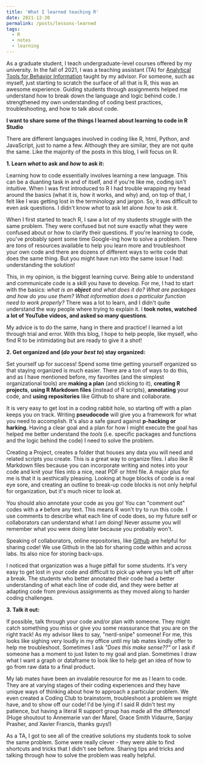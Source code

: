 ```yaml
---
title: 'What I learned teaching R'
date: 2021-12-30
permalink: /posts/lessons-learned
tags:
  - R
  - notes
  - learning
---
```

As a graduate student, I teach undergraduate-level courses offered by my university. In the fall of 2021, I was a teaching assistant (TA) for [Analytical Tools for Behavior Information](http://hobsonresearch.com/index.php/biol2099-analytical-tools-for-behavior-information/) taught by my advisor. For someone, such as myself, just starting to scratch the surface of all that is R, this was an awesome experience. Guiding students through assignments helped me understand how to break down the language and logic behind code. I strengthened my own understanding of coding best practices, troubleshooting, and how to talk about code. 

**I want to share some of the things I learned about learning to code in R Studio** 

There are different languages involved in coding like R, html, Python, and JavaScript, just to name a few. Although they are similar, they are not quite the same. Like the majority of the posts in this blog, I will focus on R. 

**1. Learn _what_ to ask and _how_ to ask it:**

Learning how to code essentially involves learning a new language. This can be a duanting task in and of itself, and if you're like me, coding isn't intuitive. When I was first introduced to R I had trouble wrapping my head around the basics (what it is, how it works, and why) and, on top of that, I felt like I was getting lost in the terminology and jargon. So, it was difficult to even ask questions. I didn't know _what_ to ask let alone _how_ to ask it. 

When I first started to teach R, I saw a lot of my students struggle with the same problem. They were confused but not sure exactly what they were confused about or how to clarify their questions. If you're learning to code, you've probably spent some time Google-ing how to solve a problem. There are _tons_ of resources available to help you learn more and troubleshoot your own code and there are dozens of different ways to write code that does the same thing. But you might have run into the same issue I had: understanding the solution!

This, in my opinion, is the biggest learning curve. Being able to understand and communicate code is a skill you have to develop. For me, I had to start with the basics: _what is an **object** and what does it do? What are packages and how do you use them? What information does a particular function need to work properly?_ There was a lot to learn, and I didn't quite understand the way people where trying to explain it. I **took notes, watched a lot of YouTube videos, and asked so many questions**. 

My advice is to do the same, hang in there and practice! I learned a lot through trial and error. With this blog, I hope to help people, like myself, who find R to be intimidating but are ready to give it a shot!

**2. Get organized and (_do your best to_) stay organized:**

Set yourself up for success! Spend some time getting yourself organized so that staying organized is much easier. There are a ton of ways to do this, and as I have mentioned before, my favorites (and the simplest organizational tools) are **making a plan** (and sticking to it), **creating R projects**, **using R Markdown files** (instead of R scripts), **annotating** your code, and **using repositories** like Github to share and collaborate. 

It is very easy to get lost in a coding rabbit hole, so starting off with a plan keeps you on track. Writing **pseudocode** will give you a framework for what you need to accomplish. It's also a safe gaurd against **p-hacking or harking**. Having a clear goal and a plan for how I might execute the goal has helped me better understand the _tools_ (i.e. specific packages and functions and the logic behind the code) I need to solve the problem. 

Creating a Project, creates a folder that houses any data you will need and related scripts you create. This is a great way to organize files. I also like R Markdown files because you can incorporate writing and notes into your code and knit your files into a nice, neat PDF or html file. A major plus for me is that it is aesthically pleasing. Looking at huge blocks of code is a real eye sore, and creating an outline to break-up code blocks is not only helpful for organization, but it's much nicer to look at. 

You should also annotate your code as you go! You can "comment out" codes with a `#` before any text. This means R won't try to run this code. I use comments to describe what each line of code does, so my future self or collaborators can understand what I am doing! Never assume you will remember what you were doing later because you probably won't.

Speaking of collaborators, online repositories, like [Github](https://github.com/) are helpful for sharing code! We use Github in the lab for sharing code within and across labs. Its also nice for storing back-ups. 

I noticed that organization was a huge pitfall for some students. It's very easy to get lost in your code and difficult to pick up where you left off after a break. The students who better annotated their code had a better understanding of what each line of code did, and they were better at adapting code from previous assignments as they moved along to harder coding challenges. 

**3. Talk it out:**

If possible, talk through your code and/or plan with someone. They might catch something you miss or give you some reassurance that you are on the right track! As my advisor likes to say, "nerd-snipe" someone! For me, this looks like sighing very loudly in my office until my lab mates kindly offer to help me troubleshoot. Sometimes I ask _"Does this make sense??"_ or I ask if someone has a moment to just listen to my goal and plan. Sometimes I draw what I want a graph or dataframe to look like to help get an idea of how to go from raw data to a final product. 

My lab mates have been an invalable resource for me as I learn to code. They are at varying stages of their coding experiences and they have unique ways of thinking about how to approach a particular problem. We even created a Coding Club to brainstorm, troubleshoot a problem we might have, and to show off our code! I'd be lying if I said R didn't test my patience, but having a literal R support group has made all the difference! (Huge shoutout to Annemarie van der Marel, Grace Smith Vidaurre, Sanjay Prasher, and Xavier Francis, thanks guys!)

As a TA, I got to see all of the creative solutions my students took to solve the same problem. Some were really clever - they were able to find shortcuts and tricks that I didn't see before. Sharing tips and tricks and talking through how to solve the problem was really helpful.  

